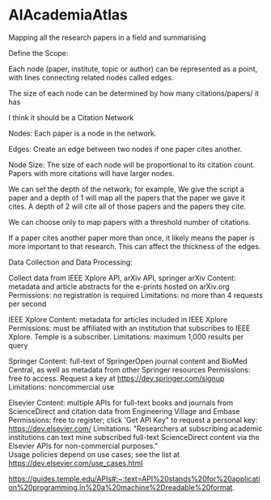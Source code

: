 # AIAcademiaAtlas
Mapping all the research papers in a field and summarising

Define the Scope:

Each node (paper, institute, topic or author) can be represented as a point, with lines connecting related nodes called edges.

The size of each node can be determined by how many citations/papers/ it has

I think it should be a Citation Network

Nodes: Each paper is a node in the network.

Edges: Create an edge between two nodes if one paper cites another.

Node Size: The size of each node will be proportional to its citation count. Papers with more citations will have larger nodes.

We can set the depth of the network; for example, We give the script a paper and a depth of 1 will map all the papers that the paper we gave it cites. A depth of 2 will cite all of those papers and the papers they cite.

We can choose only to map papers with a threshold number of citations.

If a paper cites another paper more than once, it likely means the paper is more important to that research. This can affect the thickness of the edges.

Data Collection and Data Processing:

Collect data from IEEE Xplore API, arXiv API, springer
arXiv
Content: metadata and article abstracts for the e-prints hosted on arXiv.org
Permissions: no registration is required
Limitations: no more than 4 requests per second

IEEE Xplore
Content: metadata for articles included in IEEE Xplore
Permissions: must be affiliated with an institution that subscribes to IEEE Xplore. Temple is a subscriber.
Limitations: maximum 1,000 results per query

Springer
Content: full-text of SpringerOpen journal content and BioMed Central, as well as metadata from other Springer resources
Permissions: free to access. Request a key at https://dev.springer.com/signup
Limitations: noncommercial use

Elsevier
Content: multiple APIs for full-text books and journals from ScienceDirect and citation data from Engineering Village and Embase
Permissions: free to register; click 'Get API Key" to request a personal key: https://dev.elsevier.com/
Limitations: "Researchers at subscribing academic institutions can text mine subscribed full-text ScienceDirect content via the Elsevier APIs for non-commercial purposes."   
Usage policies depend on use cases; see the list at https://dev.elsevier.com/use_cases.html

https://guides.temple.edu/APIs#:~:text=API%20stands%20for%20application%20programming,in%20a%20machine%2Dreadable%20format. 

